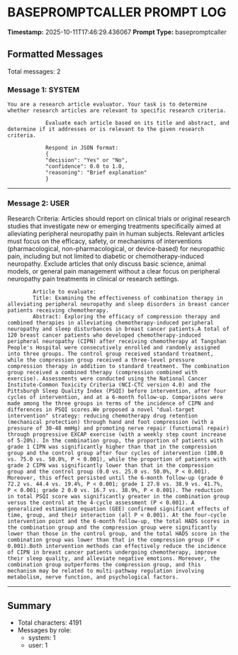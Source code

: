 # BASEPROMPTCALLER PROMPT LOG
**Timestamp:** 2025-10-11T17:46:29.436067
**Prompt Type:** basepromptcaller

## Formatted Messages
Total messages: 2

### Message 1: SYSTEM

```
You are a research article evaluator. Your task is to determine whether research articles are relevant to specific research criteria.

            Evaluate each article based on its title and abstract, and determine if it addresses or is relevant to the given research criteria.

            Respond in JSON format:
            {
            "decision": "Yes" or "No",
            "confidence": 0.0 to 1.0,
            "reasoning": "Brief explanation"
            }
```

---

### Message 2: USER

Research Criteria: Articles should report on clinical trials or original research studies that investigate new or emerging treatments specifically aimed at alleviating peripheral neuropathy pain in human subjects. Relevant articles must focus on the efficacy, safety, or mechanisms of interventions (pharmacological, non-pharmacological, or device-based) for neuropathic pain, including but not limited to diabetic or chemotherapy-induced neuropathy. Exclude articles that only discuss basic science, animal models, or general pain management without a clear focus on peripheral neuropathy pain treatments in clinical or research settings.

            Article to evaluate:
            Title: Examining the effectiveness of combination therapy in alleviating peripheral neuropathy and sleep disorders in breast cancer patients receiving chemotherapy.
            Abstract: Exploring the efficacy of compression therapy and combined therapies in alleviating chemotherapy-induced peripheral neuropathy and sleep disturbances in breast cancer patients.A total of 120 breast cancer patients who developed chemotherapy-induced peripheral neuropathy (CIPN) after receiving chemotherapy at Tangshan People's Hospital were consecutively enrolled and randomly assigned into three groups. The control group received standard treatment, while the compression group received a three-level pressure compression therapy in addition to standard treatment. The combination group received a combined therapy (compression combined with exercise). Assessments were conducted using the National Cancer Institute-Common Toxicity Criteria (NCI-CTC version 4.0) and the Pittsburgh Sleep Quality Index (PSQI) before intervention, after four cycles of intervention, and at a 6-month follow-up. Comparisons were made among the three groups in terms of the incidence of CIPN and differences in PSQI scores.We proposed a novel "dual-target intervention" strategy: reducing chemotherapy drug retention (mechanical protection) through hand and foot compression (with a pressure of 30-48 mmHg) and promoting nerve repair (functional repair) through progressive EXCAP exercise (with a weekly step count increase of 5-20%). In the combination group, the proportion of patients with grade 1 CIPN was significantly higher than that in the compression group and the control group after four cycles of intervention (100.0 vs. 75.0 vs. 50.0%, P < 0.001), while the proportion of patients with grade 2 CIPN was significantly lower than that in the compression group and the control group (0.0 vs. 25.0 vs. 50.0%, P < 0.001). Moreover, this effect persisted until the 6-month follow-up (grade 0 72.2 vs. 44.4 vs. 19.4%, P < 0.001; grade 1 27.8 vs. 38.9 vs. 41.7%, P < 0.001; grade 2 0.0 vs. 16.7 vs. 38.9%, P < 0.001). The reduction in total PSQI score was significantly greater in the combination group versus the control at the 4-cycle assessment (P < 0.001). A generalized estimating equation (GEE) confirmed significant effects of time, group, and their interaction (all P < 0.001). At the four-cycle intervention point and the 6-month follow-up, the total HADS scores in the combination group and the compression group were significantly lower than those in the control group, and the total HADS score in the combination group was lower than that in the compression group (P < 0.001).Both intervention methods can effectively reduce the incidence of CIPN in breast cancer patients undergoing chemotherapy, improve their sleep quality, and alleviate negative emotions. Moreover, the combination group outperforms the compression group, and this mechanism may be related to multi-pathway regulation involving metabolism, nerve function, and psychological factors.

---

## Summary
- Total characters: 4191
- Messages by role:
  - system: 1
  - user: 1